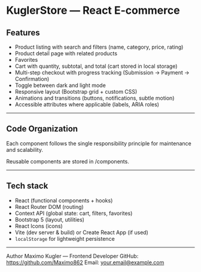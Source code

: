 # KuglerStore — React E-commerce

## Features

- Product listing with search and filters (name, category, price, rating)
- Product detail page with related products
- Favorites
- Cart with quantity, subtotal, and total (cart stored in local storage)
- Multi-step checkout with progress tracking (Submission → Payment → Confirmation)
- Toggle between dark and light mode
- Responsive layout (Bootstrap grid + custom CSS)
- Animations and transitions (buttons, notifications, subtle motion)
- Accessible attributes where applicable (labels, ARIA roles)

---

## Code Organization

Each component follows the single responsibility principle for maintenance and scalability.

Reusable components are stored in /components.

---

## Tech stack

- React (functional components + hooks)  
- React Router DOM (routing)  
- Context API (global state: cart, filters, favorites)  
- Bootstrap 5 (layout, utilities)  
- React Icons (icons)  
- Vite (dev server & build) or Create React App (if used)  
- `localStorage` for lightweight persistence

---

Author
Maximo Kugler — Frontend Developer
GitHub: https://github.com/Maximo862
Email: your.email@example.com

